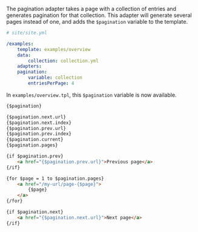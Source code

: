 The pagination adapter takes a page with a collection of entries and generates pagination for that collection. This 
 adapter will generate several pages instead of one, and adds the `$pagination` variable to the template.

```yaml
# site/site.yml

/examples:
    template: examples/overview
    data:
        collection: collection.yml
    adapters:
    pagination:
        variable: collection
        entriesPerPage: 4
```

In `examples/overview.tpl`, this `$pagination` variable is now available.

```html
{$pagination}

{$pagination.next.url}
{$pagination.next.index}
{$pagination.prev.url}
{$pagination.prev.index}
{$pagination.current}
{$pagination.pages}

{if $pagination.prev}
    <a href="{$pagination.prev.url}">Previous page</a>
{/if}

{for $page = 1 to $pagination.pages}
    <a href="/my-url/page-{$page}">
        {$page}
    </a>
{/for}

{if $pagination.next}
    <a href="{$pagination.next.url}">Next page</a>
{/if}
```
